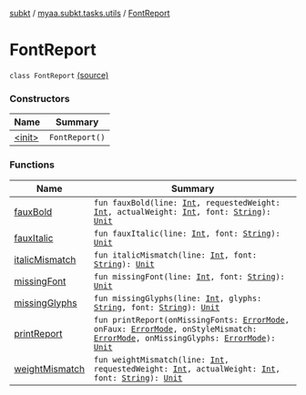 [subkt](../../index.md) / [myaa.subkt.tasks.utils](../index.md) / [FontReport](./index.md)

# FontReport

`class FontReport` [(source)](https://github.com/Myaamori/SubKt/blob/0.1.9/src/main/kotlin/myaa/subkt/tasks/utils/fontvalidator.kt#L191)

### Constructors

| Name | Summary |
|---|---|
| [&lt;init&gt;](-init-.md) | `FontReport()` |

### Functions

| Name | Summary |
|---|---|
| [fauxBold](faux-bold.md) | `fun fauxBold(line: `[`Int`](https://kotlinlang.org/api/latest/jvm/stdlib/kotlin/-int/index.html)`, requestedWeight: `[`Int`](https://kotlinlang.org/api/latest/jvm/stdlib/kotlin/-int/index.html)`, actualWeight: `[`Int`](https://kotlinlang.org/api/latest/jvm/stdlib/kotlin/-int/index.html)`, font: `[`String`](https://kotlinlang.org/api/latest/jvm/stdlib/kotlin/-string/index.html)`): `[`Unit`](https://kotlinlang.org/api/latest/jvm/stdlib/kotlin/-unit/index.html) |
| [fauxItalic](faux-italic.md) | `fun fauxItalic(line: `[`Int`](https://kotlinlang.org/api/latest/jvm/stdlib/kotlin/-int/index.html)`, font: `[`String`](https://kotlinlang.org/api/latest/jvm/stdlib/kotlin/-string/index.html)`): `[`Unit`](https://kotlinlang.org/api/latest/jvm/stdlib/kotlin/-unit/index.html) |
| [italicMismatch](italic-mismatch.md) | `fun italicMismatch(line: `[`Int`](https://kotlinlang.org/api/latest/jvm/stdlib/kotlin/-int/index.html)`, font: `[`String`](https://kotlinlang.org/api/latest/jvm/stdlib/kotlin/-string/index.html)`): `[`Unit`](https://kotlinlang.org/api/latest/jvm/stdlib/kotlin/-unit/index.html) |
| [missingFont](missing-font.md) | `fun missingFont(line: `[`Int`](https://kotlinlang.org/api/latest/jvm/stdlib/kotlin/-int/index.html)`, font: `[`String`](https://kotlinlang.org/api/latest/jvm/stdlib/kotlin/-string/index.html)`): `[`Unit`](https://kotlinlang.org/api/latest/jvm/stdlib/kotlin/-unit/index.html) |
| [missingGlyphs](missing-glyphs.md) | `fun missingGlyphs(line: `[`Int`](https://kotlinlang.org/api/latest/jvm/stdlib/kotlin/-int/index.html)`, glyphs: `[`String`](https://kotlinlang.org/api/latest/jvm/stdlib/kotlin/-string/index.html)`, font: `[`String`](https://kotlinlang.org/api/latest/jvm/stdlib/kotlin/-string/index.html)`): `[`Unit`](https://kotlinlang.org/api/latest/jvm/stdlib/kotlin/-unit/index.html) |
| [printReport](print-report.md) | `fun printReport(onMissingFonts: `[`ErrorMode`](../../myaa.subkt.tasks/-error-mode/index.md)`, onFaux: `[`ErrorMode`](../../myaa.subkt.tasks/-error-mode/index.md)`, onStyleMismatch: `[`ErrorMode`](../../myaa.subkt.tasks/-error-mode/index.md)`, onMissingGlyphs: `[`ErrorMode`](../../myaa.subkt.tasks/-error-mode/index.md)`): `[`Unit`](https://kotlinlang.org/api/latest/jvm/stdlib/kotlin/-unit/index.html) |
| [weightMismatch](weight-mismatch.md) | `fun weightMismatch(line: `[`Int`](https://kotlinlang.org/api/latest/jvm/stdlib/kotlin/-int/index.html)`, requestedWeight: `[`Int`](https://kotlinlang.org/api/latest/jvm/stdlib/kotlin/-int/index.html)`, actualWeight: `[`Int`](https://kotlinlang.org/api/latest/jvm/stdlib/kotlin/-int/index.html)`, font: `[`String`](https://kotlinlang.org/api/latest/jvm/stdlib/kotlin/-string/index.html)`): `[`Unit`](https://kotlinlang.org/api/latest/jvm/stdlib/kotlin/-unit/index.html) |

